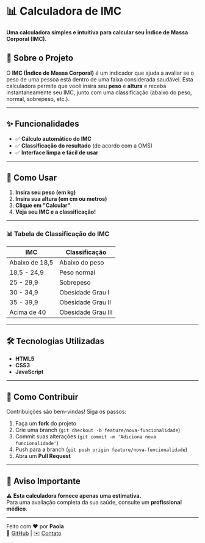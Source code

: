 # 📊 Calculadora de IMC  

**Uma calculadora simples e intuitiva para calcular seu Índice de Massa Corporal (IMC).**  

## 🚀 Sobre o Projeto  

O **IMC (Índice de Massa Corporal)** é um indicador que ajuda a avaliar se o peso de uma pessoa está dentro de uma faixa considerada saudável. Esta calculadora permite que você insira seu **peso** e **altura** e receba instantaneamente seu IMC, junto com uma classificação (abaixo do peso, normal, sobrepeso, etc.).  

---

## ✨ Funcionalidades  

- ✅ **Cálculo automático do IMC**  
- ✅ **Classificação do resultado** (de acordo com a OMS)  
- ✅ **Interface limpa e fácil de usar**   

---

## 📝 Como Usar  

1. **Insira seu peso (em kg)**  
2. **Insira sua altura (em cm ou metros)**  
3. **Clique em "Calcular"**  
4. **Veja seu IMC e a classificação!**  

---

### 📊 Tabela de Classificação do IMC  

| IMC          | Classificação        |  
|--------------|----------------------|  
| Abaixo de 18,5 | Abaixo do peso       |  
| 18,5 - 24,9   | Peso normal          |  
| 25 - 29,9     | Sobrepeso            |  
| 30 - 34,9     | Obesidade Grau I     |  
| 35 - 39,9     | Obesidade Grau II    |  
| Acima de 40   | Obesidade Grau III   |  

---

## 🛠️ Tecnologias Utilizadas  

- **HTML5**  
- **CSS3**  
- **JavaScript**  

---

## 🌟 Como Contribuir  

Contribuições são bem-vindas! Siga os passos:  

1. Faça um **fork** do projeto  
2. Crie uma branch (`git checkout -b feature/nova-funcionalidade`)  
3. Commit suas alterações (`git commit -m 'Adiciona nova funcionalidade'`)  
4. Push para a branch (`git push origin feature/nova-funcionalidade`)  
5. Abra um **Pull Request**

---

## 📌 Aviso Importante  

⚠️ **Esta calculadora fornece apenas uma estimativa.**  
Para uma avaliação completa da sua saúde, consulte um **profissional médico**.  

---

Feito com ❤️ por **Paola**  
🔗 [GitHub](https://github.com/Paola-Tomaz) | ✉️ [Contato](mailto:paolatomazdev@gmail.com)  
